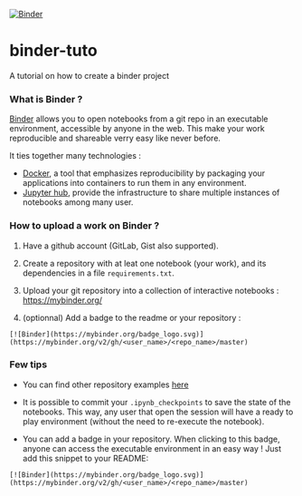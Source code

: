 [![Binder](https://mybinder.org/badge_logo.svg)](https://mybinder.org/v2/gh/ltetrel/binder-tuto/master)

# binder-tuto
A tutorial on how to create a binder project

### What is Binder ?
[Binder](https://github.com/jupyterhub/binderhub) allows you to open notebooks from a git repo in an executable environment, accessible by anyone in the web. This make your work reproducible and shareable verry easy like never before. 

It ties together many technologies :
* [Docker](https://www.docker.com/), a tool that emphasizes reproducibility by packaging your applications into containers to run them in any environment.
* [Jupyter hub](https://jupyterhub.readthedocs.io/en/latest/), provide the infrastructure to share multiple instances of notebooks among many user.

### How to upload a work on Binder ?

1. Have a github account (GitLab, Gist also supported).

2. Create a repository with at leat one notebook (your work), and its dependencies in a file `requirements.txt`.

3. Upload your git repository into a collection of interactive notebooks : https://mybinder.org/

4. (optionnal) Add a badge to the readme or your repository : 
```
[![Binder](https://mybinder.org/badge_logo.svg)](https://mybinder.org/v2/gh/<user_name>/<repo_name>/master)
```

### Few tips

* You can find other repository examples [here](https://mybinder.readthedocs.io/en/latest/sample_repos.html)

* It is possible to commit your `.ipynb_checkpoints` to save the state of the notebooks. This way, any user that open the session will have a ready to play environment (without the need to re-execute the notebook). 

* You can add a badge in your repository. When clicking to this badge, anyone can access the executable environment in an easy way ! Just add this snippet to your README:
```
[![Binder](https://mybinder.org/badge_logo.svg)](https://mybinder.org/v2/gh/<user_name>/<repo_name>/master)
```
